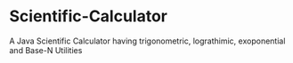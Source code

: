 Scientific-Calculator
=====================

A Java Scientific Calculator having trigonometric, lograthimic, exoponential and Base-N Utilities
